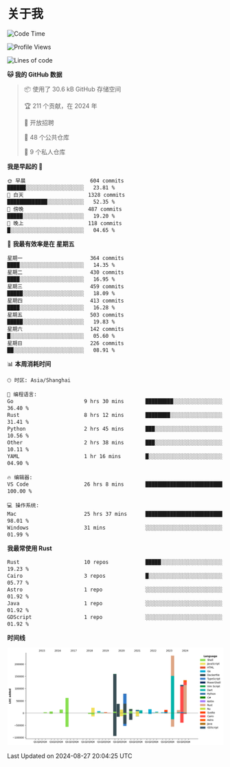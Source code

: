 # 关于我

<!--START_SECTION:waka-->
![Code Time](http://img.shields.io/badge/Code%20Time-3%2C092%20hrs%2044%20mins-blue)

![Profile Views](http://img.shields.io/badge/%E4%B8%AA%E4%BA%BA%E8%B5%84%E6%96%99%E8%A7%82%E7%9C%8B%E6%AC%A1%E6%95%B0-0-blue)

![Lines of code](https://img.shields.io/badge/%E4%BB%8E%E3%80%8CHello%20World%E3%80%8D%E8%B5%B7%E6%88%91%E5%B7%B2%E7%BB%8F%E5%86%99%E4%BA%86-977.6%20thousand%20%E8%A1%8C%E4%BB%A3%E7%A0%81-blue)

**🐱 我的 GitHub 数据** 

> 📦  使用了 30.6 kB GitHub 存储空间 
 > 
> 🏆 211 个贡献，在 2024 年
 > 
> 💼 开放招聘
 > 
> 📜 48 个公共仓库 
 > 
> 🔑 9 个私人仓库 
 > 
**我是早起的 🐤** 

```text
🌞 早晨                     604 commits         ██████░░░░░░░░░░░░░░░░░░░   23.81 % 
🌆 白天                     1328 commits        █████████████░░░░░░░░░░░░   52.35 % 
🌃 傍晚                     487 commits         █████░░░░░░░░░░░░░░░░░░░░   19.20 % 
🌙 晚上                     118 commits         █░░░░░░░░░░░░░░░░░░░░░░░░   04.65 % 
```
📅 **我最有效率是在 星期五** 

```text
星期一                      364 commits         ████░░░░░░░░░░░░░░░░░░░░░   14.35 % 
星期二                      430 commits         ████░░░░░░░░░░░░░░░░░░░░░   16.95 % 
星期三                      459 commits         █████░░░░░░░░░░░░░░░░░░░░   18.09 % 
星期四                      413 commits         ████░░░░░░░░░░░░░░░░░░░░░   16.28 % 
星期五                      503 commits         █████░░░░░░░░░░░░░░░░░░░░   19.83 % 
星期六                      142 commits         █░░░░░░░░░░░░░░░░░░░░░░░░   05.60 % 
星期日                      226 commits         ██░░░░░░░░░░░░░░░░░░░░░░░   08.91 % 
```


📊 **本周消耗时间** 

```text
🕑︎ 时区: Asia/Shanghai

💬 编程语言: 
Go                       9 hrs 30 mins       █████████░░░░░░░░░░░░░░░░   36.40 % 
Rust                     8 hrs 12 mins       ████████░░░░░░░░░░░░░░░░░   31.41 % 
Python                   2 hrs 45 mins       ███░░░░░░░░░░░░░░░░░░░░░░   10.56 % 
Other                    2 hrs 38 mins       ███░░░░░░░░░░░░░░░░░░░░░░   10.11 % 
YAML                     1 hr 16 mins        █░░░░░░░░░░░░░░░░░░░░░░░░   04.90 % 

🔥 编辑器: 
VS Code                  26 hrs 8 mins       █████████████████████████   100.00 % 

💻 操作系统: 
Mac                      25 hrs 37 mins      █████████████████████████   98.01 % 
Windows                  31 mins             ░░░░░░░░░░░░░░░░░░░░░░░░░   01.99 % 
```

**我最常使用 Rust** 

```text
Rust                     10 repos            █████░░░░░░░░░░░░░░░░░░░░   19.23 % 
Cairo                    3 repos             █░░░░░░░░░░░░░░░░░░░░░░░░   05.77 % 
Astro                    1 repo              ░░░░░░░░░░░░░░░░░░░░░░░░░   01.92 % 
Java                     1 repo              ░░░░░░░░░░░░░░░░░░░░░░░░░   01.92 % 
GDScript                 1 repo              ░░░░░░░░░░░░░░░░░░░░░░░░░   01.92 % 
```



**时间线**

![Lines of Code chart](https://raw.githubusercontent.com/catusax/catusax/master/assets/bar_graph.png)


 Last Updated on 2024-08-27 20:04:25 UTC
<!--END_SECTION:waka-->
